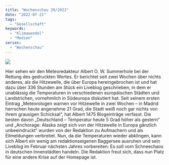 ```yaml
---
title: "Wochenschau 29/2022"
date: "2022-07-21"
tags:
  - "Gesellschaft"
keywords:
  - "Klimawandel"
  - "Medien"
series:
  - "Wochenschau"
---
```


![](/img/wochenschau-2022-29.jpg)

Hier sehen wir den Meteoredakteur Albert O. W. Summerhole bei der Rettung des gedruckten Wortes. Er berichtet seit zwei Wochen über nichts anderes, als die Hitzewelle, die über Europa hereingebrochen ist und hat dazu über 336 Stunden am Stück ein Liveblog geschrieben, in dem er unablässig die Temperaturen in verschiedenen europäischen Städten und Landstrichen, vornehmlich in Südeuropa diskutiert hat. Seit seinem ersten Eintrag „Meteorologen warnen vor Hitzewelle in zwei Wochen – in Madrid herrschen heute angenehme 21 Grad, die Stadt weiß noch gar nichts von ihrem grausigen Schicksal“, hat Albert 1475 Blogeinträge verfasst. Die besten davon „Deutschland – Temperatur heute 5 Grad höher als gestern“ und „Anchorage: Alaska zeigt sich von der Hitzewelle in Europa gänzlich unbeeindruckt“ wurden von der Redaktion zu Aufmachern und als Eilmeldungen verbreitet. Nun, da die Temperaturen wieder abklingen, kann sich Albert ein wenig am redaktionseigenen Baggersee ausruhen und sein Liveblog im Februar nächsten Jahres vorbereiten: Es soll vom Schneechaos in deutschen Innenstädten handeln. Die Redaktion freut sich, dass nun Platz für eine andere Krise auf der Homepage ist.
